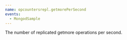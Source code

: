 ```yaml
---
name: opcountersrepl.getmorePerSecond
events:
  - MongodSample
---
```


The number of replicated getmore operations per second.